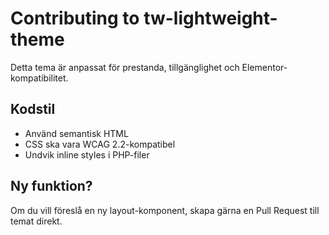 # Contributing to tw-lightweight-theme

Detta tema är anpassat för prestanda, tillgänglighet och Elementor-kompatibilitet.

## Kodstil
- Använd semantisk HTML
- CSS ska vara WCAG 2.2-kompatibel
- Undvik inline styles i PHP-filer

## Ny funktion?
Om du vill föreslå en ny layout-komponent, skapa gärna en Pull Request till temat direkt.
